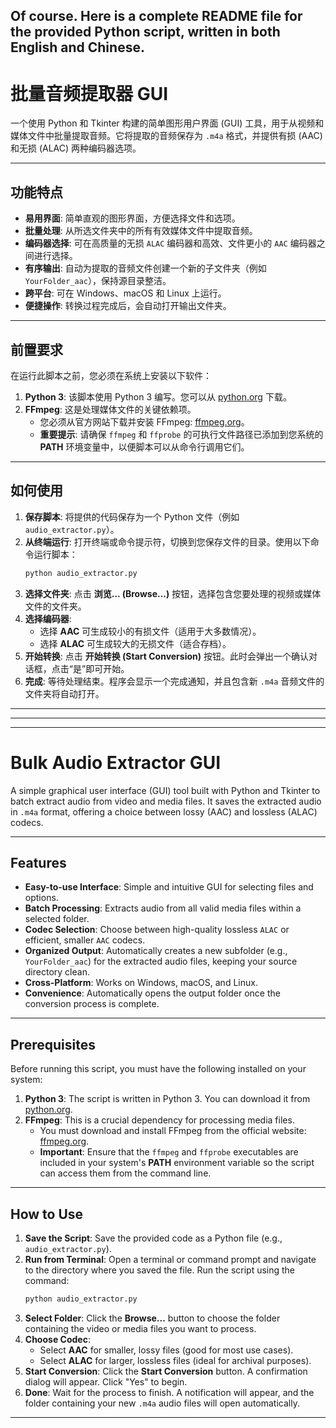 Of course. Here is a complete README file for the provided Python script, written in both English and Chinese.
-----

# 批量音频提取器 GUI

一个使用 Python 和 Tkinter 构建的简单图形用户界面 (GUI) 工具，用于从视频和媒体文件中批量提取音频。它将提取的音频保存为 `.m4a` 格式，并提供有损 (AAC) 和无损 (ALAC) 两种编码器选项。

-----

## 功能特点

  * **易用界面**: 简单直观的图形界面，方便选择文件和选项。
  * **批量处理**: 从所选文件夹中的所有有效媒体文件中提取音频。
  * **编码器选择**: 可在高质量的无损 `ALAC` 编码器和高效、文件更小的 `AAC` 编码器之间进行选择。
  * **有序输出**: 自动为提取的音频文件创建一个新的子文件夹（例如 `YourFolder_aac`），保持源目录整洁。
  * **跨平台**: 可在 Windows、macOS 和 Linux 上运行。
  * **便捷操作**: 转换过程完成后，会自动打开输出文件夹。

-----

## 前置要求

在运行此脚本之前，您必须在系统上安装以下软件：

1.  **Python 3**: 该脚本使用 Python 3 编写。您可以从 [python.org](https://www.python.org/) 下载。
2.  **FFmpeg**: 这是处理媒体文件的关键依赖项。
      * 您必须从官方网站下载并安装 FFmpeg: [ffmpeg.org](https://ffmpeg.org/download.html)。
      * **重要提示**: 请确保 `ffmpeg` 和 `ffprobe` 的可执行文件路径已添加到您系统的 **PATH** 环境变量中，以便脚本可以从命令行调用它们。

-----

## 如何使用

1.  **保存脚本**: 将提供的代码保存为一个 Python 文件（例如 `audio_extractor.py`）。
2.  **从终端运行**: 打开终端或命令提示符，切换到您保存文件的目录。使用以下命令运行脚本：
    ```bash
    python audio_extractor.py
    ```
3.  **选择文件夹**: 点击 **浏览... (Browse...)** 按钮，选择包含您要处理的视频或媒体文件的文件夹。
4.  **选择编码器**:
      * 选择 **AAC** 可生成较小的有损文件（适用于大多数情况）。
      * 选择 **ALAC** 可生成较大的无损文件（适合存档）。
5.  **开始转换**: 点击 **开始转换 (Start Conversion)** 按钮。此时会弹出一个确认对话框，点击“是”即可开始。
6.  **完成**: 等待处理结束。程序会显示一个完成通知，并且包含新 `.m4a` 音频文件的文件夹将自动打开。
-----

-----

-----


# Bulk Audio Extractor GUI

A simple graphical user interface (GUI) tool built with Python and Tkinter to batch extract audio from video and media files. It saves the extracted audio in `.m4a` format, offering a choice between lossy (AAC) and lossless (ALAC) codecs.

-----

## Features

  * **Easy-to-use Interface**: Simple and intuitive GUI for selecting files and options.
  * **Batch Processing**: Extracts audio from all valid media files within a selected folder.
  * **Codec Selection**: Choose between high-quality lossless `ALAC` or efficient, smaller `AAC` codecs.
  * **Organized Output**: Automatically creates a new subfolder (e.g., `YourFolder_aac`) for the extracted audio files, keeping your source directory clean.
  * **Cross-Platform**: Works on Windows, macOS, and Linux.
  * **Convenience**: Automatically opens the output folder once the conversion process is complete.

-----

## Prerequisites

Before running this script, you must have the following installed on your system:

1.  **Python 3**: The script is written in Python 3. You can download it from [python.org](https://www.python.org/).
2.  **FFmpeg**: This is a crucial dependency for processing media files.
      * You must download and install FFmpeg from the official website: [ffmpeg.org](https://ffmpeg.org/download.html).
      * **Important**: Ensure that the `ffmpeg` and `ffprobe` executables are included in your system's **PATH** environment variable so the script can access them from the command line.

-----

## How to Use

1.  **Save the Script**: Save the provided code as a Python file (e.g., `audio_extractor.py`).
2.  **Run from Terminal**: Open a terminal or command prompt and navigate to the directory where you saved the file. Run the script using the command:
    ```bash
    python audio_extractor.py
    ```
3.  **Select Folder**: Click the **Browse...** button to choose the folder containing the video or media files you want to process.
4.  **Choose Codec**:
      * Select **AAC** for smaller, lossy files (good for most use cases).
      * Select **ALAC** for larger, lossless files (ideal for archival purposes).
5.  **Start Conversion**: Click the **Start Conversion** button. A confirmation dialog will appear. Click "Yes" to begin.
6.  **Done**: Wait for the process to finish. A notification will appear, and the folder containing your new `.m4a` audio files will open automatically.

-----

